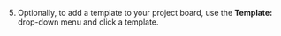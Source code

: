 5. Optionally, to add a template to your project board, use the **Template:** drop-down menu and click a template.
